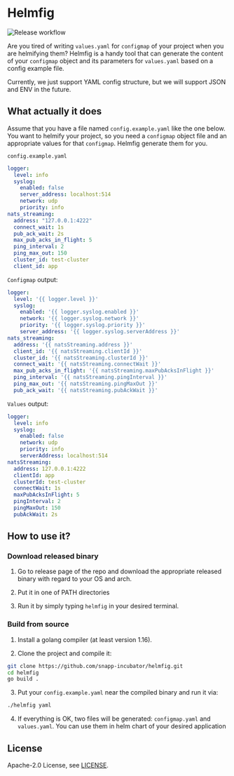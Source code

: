# Helmfig

![Release workflow](https://github.com/snapp-incubator/helmfig/actions/workflows/release.yaml/badge.svg)

Are you tired of writing `values.yaml` for `configmap` of your project when you are helmifying them? Helmfig is a handy
tool that can generate the content of your `configmap` object and its parameters for `values.yaml` based on a config
example file.

Currently, we just support YAML config structure, but we will support JSON and ENV in the future.

## What actually it does

Assume that you have a file named `config.example.yaml` like the one below. You want to helmify your project, so you need
a `configmap` object file and an appropriate values for that `configmap`. Helmfig generate them for you.

`config.example.yaml`
```yaml
logger:
  level: info
  syslog:
    enabled: false
    server_address: localhost:514
    network: udp
    priority: info
nats_streaming:
  address: "127.0.0.1:4222"
  connect_wait: 1s
  pub_ack_wait: 2s
  max_pub_acks_in_flight: 5
  ping_interval: 2
  ping_max_out: 150
  cluster_id: test-cluster
  client_id: app
```

`Configmap` output:
```yaml
logger:
  level: '{{ logger.level }}'
  syslog:
    enabled: '{{ logger.syslog.enabled }}'
    network: '{{ logger.syslog.network }}'
    priority: '{{ logger.syslog.priority }}'
    server_address: '{{ logger.syslog.serverAddress }}'
nats_streaming:
  address: '{{ natsStreaming.address }}'
  client_id: '{{ natsStreaming.clientId }}'
  cluster_id: '{{ natsStreaming.clusterId }}'
  connect_wait: '{{ natsStreaming.connectWait }}'
  max_pub_acks_in_flight: '{{ natsStreaming.maxPubAcksInFlight }}'
  ping_interval: '{{ natsStreaming.pingInterval }}'
  ping_max_out: '{{ natsStreaming.pingMaxOut }}'
  pub_ack_wait: '{{ natsStreaming.pubAckWait }}'
```

`Values` output:
```yaml
logger:
  level: info
  syslog:
    enabled: false
    network: udp
    priority: info
    serverAddress: localhost:514
natsStreaming:
  address: 127.0.0.1:4222
  clientId: app
  clusterId: test-cluster
  connectWait: 1s
  maxPubAcksInFlight: 5
  pingInterval: 2
  pingMaxOut: 150
  pubAckWait: 2s
```

## How to use it?

### Download released binary

1. Go to release page of the repo and download the appropriate released binary with regard to your OS and arch.

2. Put it in one of PATH directories

3. Run it by simply typing `helmfig` in your desired terminal.

### Build from source

1. Install a golang compiler (at least version 1.16).

2. Clone the project and compile it:

```bash
git clone https://github.com/snapp-incubator/helmfig.git
cd helmfig
go build .
```

3. Put your ```config.example.yaml``` near the compiled binary and run it via:

```bash
./helmfig yaml
```

4. If everything is OK, two files will be generated: `configmap.yaml` and `values.yaml`. You can use them in
helm chart of your desired application

## License

Apache-2.0 License, see [LICENSE](LICENSE).
